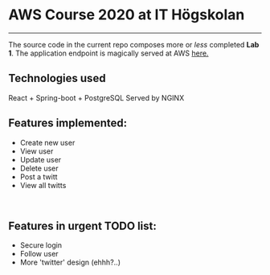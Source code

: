 # AWS Course 2020 at IT Högskolan
***

The source code in the current repo composes more or *less* completed **Lab 1**. The application endpoint is magically served at AWS [here.](http://ec2-13-53-32-253.eu-north-1.compute.amazonaws.com/)
<br>
## Technologies used
React + Spring-boot + PostgreSQL
Served by NGINX
<br>

## Features implemented:
* Create new user
* View user
* Update user
* Delete user
* Post a twitt
* View all twitts
<br>

## Features in urgent TODO list:
 * Secure login
 * Follow user
 * More 'twitter' design (ehhh?..)
